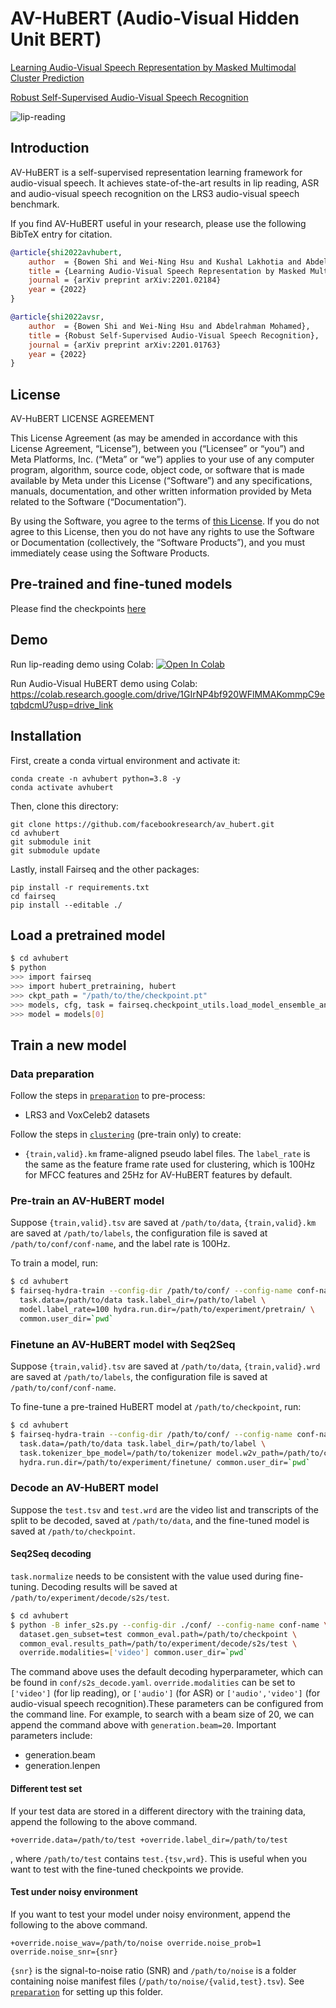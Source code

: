 # AV-HuBERT (Audio-Visual Hidden Unit BERT)
[Learning Audio-Visual Speech Representation by Masked Multimodal Cluster Prediction](https://arxiv.org/abs/2201.02184)

[Robust Self-Supervised Audio-Visual Speech Recognition](https://arxiv.org/abs/2201.01763)

![lip-reading](assets/lipreading.gif)

## Introduction
AV-HuBERT is a self-supervised representation learning framework for audio-visual speech. It achieves state-of-the-art results in lip reading, ASR and audio-visual speech recognition on the LRS3 audio-visual speech benchmark.

If you find AV-HuBERT useful in your research, please use the following BibTeX entry for citation.
```BibTeX
@article{shi2022avhubert,
    author  = {Bowen Shi and Wei-Ning Hsu and Kushal Lakhotia and Abdelrahman Mohamed},
    title = {Learning Audio-Visual Speech Representation by Masked Multimodal Cluster Prediction},
    journal = {arXiv preprint arXiv:2201.02184}
    year = {2022}
}

@article{shi2022avsr,
    author  = {Bowen Shi and Wei-Ning Hsu and Abdelrahman Mohamed},
    title = {Robust Self-Supervised Audio-Visual Speech Recognition},
    journal = {arXiv preprint arXiv:2201.01763}
    year = {2022}
}
```

## License

AV-HuBERT LICENSE AGREEMENT

This License Agreement (as may be amended in accordance with this License
Agreement, “License”), between you (“Licensee” or “you”) and Meta Platforms,
Inc. (“Meta” or “we”) applies to your use of any computer program, algorithm,
source code, object code, or software that is made available by Meta under this
License (“Software”) and any specifications, manuals, documentation, and other
written information provided by Meta related to the Software (“Documentation”).

By using the Software, you agree to the terms of [this
License](https://github.com/facebookresearch/av_hubert/blob/main/LICENSE). If
you do not agree to this License, then you do not have any rights to use the
Software or Documentation (collectively, the “Software Products”), and you must
immediately cease using the Software Products.

## Pre-trained and fine-tuned models

Please find the checkpoints [here](http://facebookresearch.github.io/av_hubert)

## Demo
Run lip-reading demo using Colab: [![Open In Colab](https://colab.research.google.com/assets/colab-badge.svg)](https://colab.research.google.com/drive/1bNXkfpHiVHzXQH8WjGhzQ-fsDxolpUjD)

Run Audio-Visual HuBERT demo using Colab: https://colab.research.google.com/drive/1GIrNP4bf920WFlMMAKommpC9etqbdcmU?usp=drive_link

## Installation
First, create a conda virtual environment and activate it:
```
conda create -n avhubert python=3.8 -y
conda activate avhubert
```
Then, clone this directory:
```
git clone https://github.com/facebookresearch/av_hubert.git
cd avhubert
git submodule init
git submodule update
```

Lastly, install Fairseq and the other packages:
```
pip install -r requirements.txt
cd fairseq
pip install --editable ./
```

## Load a pretrained model
```sh
$ cd avhubert
$ python
>>> import fairseq
>>> import hubert_pretraining, hubert
>>> ckpt_path = "/path/to/the/checkpoint.pt"
>>> models, cfg, task = fairseq.checkpoint_utils.load_model_ensemble_and_task([ckpt_path])
>>> model = models[0]
```

## Train a new model

### Data preparation

Follow the steps in [`preparation`](avhubert/preparation/) to pre-process:
- LRS3 and VoxCeleb2 datasets

Follow the steps in [`clustering`](avhubert/clustering/) (pre-train only) to create:
- `{train,valid}.km` frame-aligned pseudo label files.
The `label_rate` is the same as the feature frame rate used for clustering,
which is 100Hz for MFCC features and 25Hz for AV-HuBERT features by default.

### Pre-train an AV-HuBERT model

Suppose `{train,valid}.tsv` are saved at `/path/to/data`, `{train,valid}.km`
are saved at `/path/to/labels`, the configuration file is saved at `/path/to/conf/conf-name`, and the label rate is 100Hz.

To train a model, run:
```sh
$ cd avhubert
$ fairseq-hydra-train --config-dir /path/to/conf/ --config-name conf-name \
  task.data=/path/to/data task.label_dir=/path/to/label \
  model.label_rate=100 hydra.run.dir=/path/to/experiment/pretrain/ \
  common.user_dir=`pwd`
```

### Finetune an AV-HuBERT model with Seq2Seq
Suppose `{train,valid}.tsv` are saved at `/path/to/data`, `{train,valid}.wrd`
are saved at `/path/to/labels`, the configuration file is saved at `/path/to/conf/conf-name`.

To fine-tune a pre-trained HuBERT model at `/path/to/checkpoint`, run:
```sh
$ cd avhubert
$ fairseq-hydra-train --config-dir /path/to/conf/ --config-name conf-name \
  task.data=/path/to/data task.label_dir=/path/to/label \
  task.tokenizer_bpe_model=/path/to/tokenizer model.w2v_path=/path/to/checkpoint \
  hydra.run.dir=/path/to/experiment/finetune/ common.user_dir=`pwd`
```

### Decode an AV-HuBERT model
Suppose the `test.tsv` and `test.wrd` are the video list and transcripts of
the split to be decoded, saved at `/path/to/data`, and the fine-tuned model is
saved at `/path/to/checkpoint`.

#### Seq2Seq decoding

`task.normalize` needs to be consistent with the value used during fine-tuning.
Decoding results will be saved at
`/path/to/experiment/decode/s2s/test`.

```sh
$ cd avhubert
$ python -B infer_s2s.py --config-dir ./conf/ --config-name conf-name \
  dataset.gen_subset=test common_eval.path=/path/to/checkpoint \
  common_eval.results_path=/path/to/experiment/decode/s2s/test \
  override.modalities=['video'] common.user_dir=`pwd`
```

The command above uses the default decoding hyperparameter, which can be found
in `conf/s2s_decode.yaml`. `override.modalities` can be set to `['video']` (for lip reading),
or `['audio']` (for ASR) or `['audio','video']` (for audio-visual speech recognition).These parameters can be
configured from the command line. For example, to search with a beam size of
20, we can append the command above with `generation.beam=20`.
Important parameters include:
- generation.beam
- generation.lenpen

#### Different test set
If your test data are stored in a different directory with the training data, append the following to the above command.

`+override.data=/path/to/test +override.label_dir=/path/to/test`

, where `/path/to/test` contains `test.{tsv,wrd}`. This is useful when you want to test with the fine-tuned checkpoints we provide.

#### Test under noisy environment
If you want to test your model under noisy environment, append the following to the above command.

`+override.noise_wav=/path/to/noise override.noise_prob=1 override.noise_snr={snr}` 

 `{snr}` is the signal-to-noise ratio (SNR) and `/path/to/noise` is a folder containing noise manifest files (`/path/to/noise/{valid,test}.tsv`). See [`preparation`](avhubert/preparation/) for setting up this folder.

